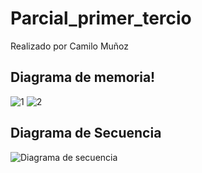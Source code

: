 # Parcial_primer_tercio
 Realizado por Camilo Muñoz
 
 
## Diagrama de memoria!

![1](https://user-images.githubusercontent.com/72894018/110180661-345f4980-7dd8-11eb-9044-20404d3a2cde.jpeg)
![2](https://user-images.githubusercontent.com/72894018/110180663-34f7e000-7dd8-11eb-8bc0-3006c09e8652.jpeg)

## Diagrama de Secuencia


![Diagrama de secuencia](https://user-images.githubusercontent.com/72894018/110183873-d2a1de00-7ddd-11eb-8349-4c1cc6fda309.png)


